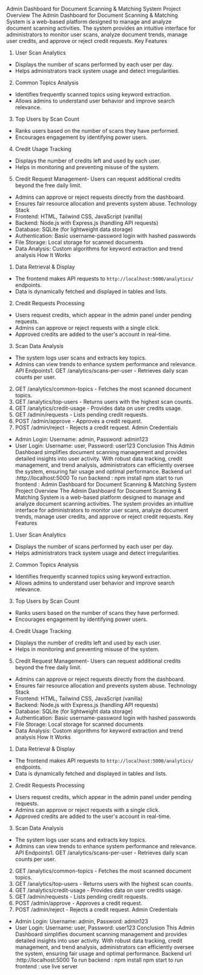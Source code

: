 Admin Dashboard for Document Scanning & Matching System
Project Overview
The Admin Dashboard for Document Scanning & Matching System is a web-based platform
designed to manage and analyze document scanning activities.
The system provides an intuitive interface for administrators to monitor user scans, analyze
document trends, manage user credits, and approve or reject credit requests.
Key Features
1. User Scan Analytics
- Displays the number of scans performed by each user per day.
- Helps administrators track system usage and detect irregularities.
2. Common Topics Analysis
- Identifies frequently scanned topics using keyword extraction.
- Allows admins to understand user behavior and improve search relevance.
3. Top Users by Scan Count
- Ranks users based on the number of scans they have performed.
- Encourages engagement by identifying power users.
4. Credit Usage Tracking
- Displays the number of credits left and used by each user.
- Helps in monitoring and preventing misuse of the system.
5. Credit Request Management- Users can request additional credits beyond the free daily limit.
- Admins can approve or reject requests directly from the dashboard.
- Ensures fair resource allocation and prevents system abuse.
Technology Stack
- Frontend: HTML, Tailwind CSS, JavaScript (vanilla)
- Backend: Node.js with Express.js (handling API requests)
- Database: SQLite (for lightweight data storage)
- Authentication: Basic username-password login with hashed passwords
- File Storage: Local storage for scanned documents
- Data Analysis: Custom algorithms for keyword extraction and trend analysis
How It Works
1. Data Retrieval & Display
- The frontend makes API requests to `http://localhost:5000/analytics/` endpoints.
- Data is dynamically fetched and displayed in tables and lists.
2. Credit Requests Processing
- Users request credits, which appear in the admin panel under pending requests.
- Admins can approve or reject requests with a single click.
- Approved credits are added to the user's account in real-time.
3. Scan Data Analysis
- The system logs user scans and extracts key topics.
- Admins can view trends to enhance system performance and relevance.
API Endpoints1. GET /analytics/scans-per-user - Retrieves daily scan counts per user.
2. GET /analytics/common-topics - Fetches the most scanned document topics.
3. GET /analytics/top-users - Returns users with the highest scan counts.
4. GET /analytics/credit-usage - Provides data on user credits usage.
5. GET /admin/requests - Lists pending credit requests.
6. POST /admin/approve - Approves a credit request.
7. POST /admin/reject - Rejects a credit request.
Admin Credentials
- Admin Login: Username: admin, Password: admin123
- User Login: Username: user, Password: user123
Conclusion
This Admin Dashboard simplifies document scanning management and provides detailed insights
into user activity.
With robust data tracking, credit management, and trend analysis, administrators can efficiently
oversee the system, ensuring fair usage and optimal performance.
Backend url :http://localhost:5000
To run backend :
npm install
npm start
to run frontend :
  Admin Dashboard for Document Scanning & Matching System
Project Overview
The Admin Dashboard for Document Scanning & Matching System is a web-based platform
designed to manage and analyze document scanning activities.
The system provides an intuitive interface for administrators to monitor user scans, analyze
document trends, manage user credits, and approve or reject credit requests.
Key Features
1. User Scan Analytics
- Displays the number of scans performed by each user per day.
- Helps administrators track system usage and detect irregularities.
2. Common Topics Analysis
- Identifies frequently scanned topics using keyword extraction.
- Allows admins to understand user behavior and improve search relevance.
3. Top Users by Scan Count
- Ranks users based on the number of scans they have performed.
- Encourages engagement by identifying power users.
4. Credit Usage Tracking
- Displays the number of credits left and used by each user.
- Helps in monitoring and preventing misuse of the system.
5. Credit Request Management- Users can request additional credits beyond the free daily limit.
- Admins can approve or reject requests directly from the dashboard.
- Ensures fair resource allocation and prevents system abuse.
Technology Stack
- Frontend: HTML, Tailwind CSS, JavaScript (vanilla)
- Backend: Node.js with Express.js (handling API requests)
- Database: SQLite (for lightweight data storage)
- Authentication: Basic username-password login with hashed passwords
- File Storage: Local storage for scanned documents
- Data Analysis: Custom algorithms for keyword extraction and trend analysis
How It Works
1. Data Retrieval & Display
- The frontend makes API requests to `http://localhost:5000/analytics/` endpoints.
- Data is dynamically fetched and displayed in tables and lists.
2. Credit Requests Processing
- Users request credits, which appear in the admin panel under pending requests.
- Admins can approve or reject requests with a single click.
- Approved credits are added to the user's account in real-time.
3. Scan Data Analysis
- The system logs user scans and extracts key topics.
- Admins can view trends to enhance system performance and relevance.
API Endpoints1. GET /analytics/scans-per-user - Retrieves daily scan counts per user.
2. GET /analytics/common-topics - Fetches the most scanned document topics.
3. GET /analytics/top-users - Returns users with the highest scan counts.
4. GET /analytics/credit-usage - Provides data on user credits usage.
5. GET /admin/requests - Lists pending credit requests.
6. POST /admin/approve - Approves a credit request.
7. POST /admin/reject - Rejects a credit request.
Admin Credentials
- Admin Login: Username: admin, Password: admin123
- User Login: Username: user, Password: user123
Conclusion
This Admin Dashboard simplifies document scanning management and provides detailed insights
into user activity.
With robust data tracking, credit management, and trend analysis, administrators can efficiently
oversee the system, ensuring fair usage and optimal performance.
Backend url :http://localhost:5000
To run backend :
npm install
npm start
to run frontend :
use live server
